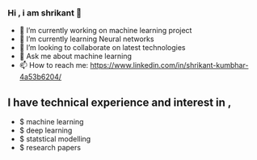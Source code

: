### Hi  , i am shrikant 👋






- 🔭 I’m currently working on machine learning project 
- 🌱 I’m currently learning Neural networks
- 👯 I’m looking to collaborate on latest technologies
- 💬 Ask me about machine learning
- 📫 How to reach me: https://www.linkedin.com/in/shrikant-kumbhar-4a53b6204/


## I have technical experience and interest in , 
 - $ machine learning
 - $ deep learning
 - $ statstical modelling
 - $ research papers



